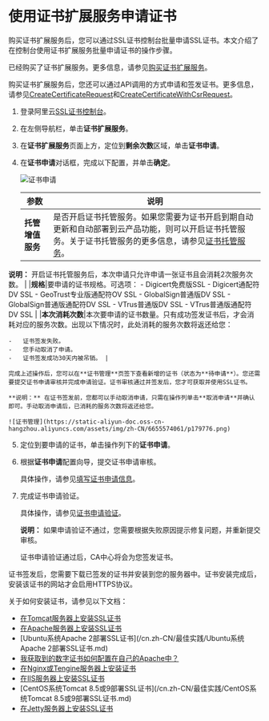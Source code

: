 # 使用证书扩展服务申请证书

购买证书扩展服务后，您可以通过SSL证书控制台批量申请SSL证书。本文介绍了在控制台使用证书扩展服务批量申请证书的操作步骤。

已经购买了证书扩展服务。更多信息，请参见[购买证书扩展服务](/cn.zh-CN/证书扩展服务/购买证书扩展服务.md)。

购买证书扩展服务后，您还可以通过API调用的方式申请和签发证书。更多信息，请参见[CreateCertificateRequest](/cn.zh-CN/API参考（2020-04-07）/证书扩展服务/CreateCertificateRequest.md)和[CreateCertificateWithCsrRequest](/cn.zh-CN/API参考（2020-04-07）/证书扩展服务/CreateCertificateWithCsrRequest.md)。

1.  登录阿里云[SSL证书控制台](https://yundunnext.console.aliyun.com/?p=cas)。

2.  在左侧导航栏，单击**证书扩展服务**。

3.  在**证书扩展服务**页面上方，定位到**剩余次数**区域，单击**证书申请**。

4.  在**证书申请**对话框，完成以下配置，并单击**确定**。

    ![证书申请](https://static-aliyun-doc.oss-cn-hangzhou.aliyuncs.com/assets/img/zh-CN/6717654061/p179544.png)

    |参数|说明|
    |--|--|
    |**托管增值服务**|是否开启证书托管服务。如果您需要为证书开启到期自动更新和自动部署到云产品功能，则可以开启证书托管服务。关于证书托管服务的更多信息，请参见[证书托管服务](/cn.zh-CN/SSL证书增值服务/证书托管服务.md)。

**说明：** 开启证书托管服务后，本次申请只允许申请一张证书且会消耗2次服务次数。 |
    |**规格**|要申请的证书规格。可选项：    -   Digicert免费版SSL
    -   Digicert通配符DV SSL
    -   GeoTrust专业版通配符OV SSL
    -   GlobalSign普通版DV SSL
    -   GlobalSign普通版通配符DV SSL
    -   VTrus普通版DV SSL
    -   VTrus普通版通配符DV SSL |
    |**本次消耗次数**|本次要申请的证书数量。只有成功签发证书后，才会消耗对应的服务次数。出现以下情况时，此处消耗的服务次数将返还给您：

    -   证书签发失败。
    -   您手动取消了申请。
    -   证书签发成功30天内被吊销。 |

    完成上述操作后，您可以在**证书管理**页签下查看新增的证书（状态为**待申请**）。您还需要提交证书申请审核并完成申请验证。证书审核通过并签发后，您才可获取并使用SSL证书。

    **说明：** 在证书签发前，您都可以手动取消申请，只需在操作列单击**取消申请**并确认即可。手动取消申请后，已消耗的服务次数将返还给您。

    ![证书管理](https://static-aliyun-doc.oss-cn-hangzhou.aliyuncs.com/assets/img/zh-CN/6655574061/p179776.png)

5.  定位到要申请的证书，单击操作列下的**证书申请**。

6.  根据**证书申请**配置向导，提交证书申请审核。

    具体操作，请参见[填写证书申请信息](/cn.zh-CN/证书申请和提交审核/申请和提交审核流程/步骤一：填写证书申请信息.md)。

7.  完成证书申请验证。

    具体操作，请参见[证书申请验证](/cn.zh-CN/证书申请和提交审核/申请和提交审核流程/步骤二：等待审核完成.md)。

    **说明：** 如果申请验证不通过，您需要根据失败原因提示修复问题，并重新提交审核。

    证书申请验证通过后，CA中心将会为您签发证书。


证书签发后，您需要下载已签发的证书并安装到您的服务器中。证书安装完成后，安装该证书的网站才会启用HTTPS协议。

关于如何安装证书，请参见以下文档：

-   [在Tomcat服务器上安装SSL证书](/cn.zh-CN/证书下载和安装/Tomcat服务器安装SSL证书/安装PFX格式证书.md)
-   [在Apache服务器上安装SSL证书](/cn.zh-CN/证书下载和安装/在Apache服务器上安装SSL证书.md)
-   [Ubuntu系统Apache 2部署SSL证书](/cn.zh-CN/最佳实践/Ubuntu系统Apache 2部署SSL证书.md)
-   [我获取到的数字证书如何配置在自己的Apache中？]()
-   [在Nginx或Tengine服务器上安装证书](/cn.zh-CN/证书下载和安装/在Nginx或Tengine服务器上安装证书.md)
-   [在IIS服务器上安装SSL证书](/cn.zh-CN/证书下载和安装/在IIS服务器上安装SSL证书.md)
-   [CentOS系统Tomcat 8.5或9部署SSL证书](/cn.zh-CN/最佳实践/CentOS系统Tomcat 8.5或9部署SSL证书.md)
-   [在Jetty服务器上安装SSL证书](/cn.zh-CN/证书下载和安装/在Jetty服务器上安装SSL证书.md)

